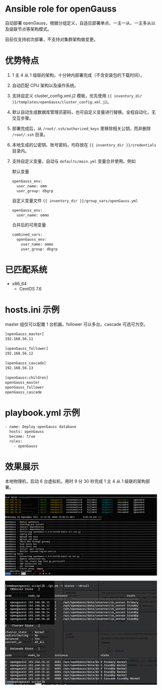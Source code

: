 # Ansible role for openGauss

自动部署 openGauss，根据分组定义，自适应部署单点、一主一从、一主多从以及级联节点等架构模式。

目前仅支持初次部署，不支持对集群架构做变更。

# 优势特点

1. 1 主 4 从 1 级联的架构，十分钟内部署完成（不含安装包的下载时间）。
1. 自动匹配 CPU 架构以及操作系统。
1. 支持自定义 cluster_config.xml.j2 模板，优先使用 `{{ inventory_dir }}/templates/openGauss/cluster_config.xml.j2`。
1. 默认自动生成数据库管理员密码，也可自定义变量进行替换。全程自动化，无交互步骤。
1. 部署完成后，从 `/root/.ssh/authorized_keys` 里移除相关公钥，而非删除 `/root/.ssh` 目录。
1. 本地生成的公密钥、账号密码，均存放在 `{{ inventory_dir }}/credentials` 目录内。
1. 支持自定义变量，自动与 `defaults/main.yml` 变量合并使用。例如

    默认变量

    ```
    openGauss_env:
      user_name: omm
      user_group: dbgrp
    ```

    自定义变量文件 `{{ inventory_dir }}/group_vars/openGauss.yml`

    ```
    openGauss_env:
      user_name: ommo
    ```

    合并后的可用变量

    ```
    combined_vars:
      openGauss_env:
        user_name: ommo
        user_group: dbgrp
    ```

# 已匹配系统

* x86_64
  * CentOS 7.6

# hosts.ini 示例

master 组仅可以配置 1 台机器。follower 可以多台。cascade 可选可为空。

```
[openGauss_master]
192.168.56.11

[openGauss_follower]
192.168.56.12

[openGauss_cascade]
192.168.56.13

[openGauss:children]
openGauss_master
openGauss_follower
openGauss_cascade
```

# playbook.yml 示例

```
- name: Deploy openGauss database
  hosts: openGauss
  become: true
  roles:
    - openGauss
```

# 效果展示

本地物理机，启动 6 台虚拟机，用时 9 分 30 秒完成 1 主 4 从 1 级联的架构部署。

![用时](roles/openGauss/files/23-09-20_1243_661.png)

![集群状态](roles/openGauss/files/23-09-20_923_628.png)
